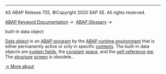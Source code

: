   

* * *

AS ABAP Release 755, ©Copyright 2020 SAP SE. All rights reserved.

[ABAP Keyword Documentation](javascript:call_link\('abenabap.htm'\)) →  [ABAP Glossary](javascript:call_link\('abenabap_glossary.htm'\)) → 

built-in data object

[Data object](javascript:call_link\('abendata_object_glosry.htm'\) "Glossary Entry") in an [ABAP program](javascript:call_link\('abenabap_program_glosry.htm'\) "Glossary Entry") by the [ABAP runtime environment](javascript:call_link\('abenabap_runtime_envir_glosry.htm'\) "Glossary Entry") that is either permanently active or only in specific [contexts](javascript:call_link\('abenobj_context_glosry.htm'\) "Glossary Entry"). The built-in data objects are [system fields](javascript:call_link\('abensystem_field_glosry.htm'\) "Glossary Entry"), the [constant](javascript:call_link\('abenconstant_glosry.htm'\) "Glossary Entry") [space](javascript:call_link\('abenspace.htm'\)), and the [self-reference](javascript:call_link\('abenself_reference_glosry.htm'\) "Glossary Entry") [me](javascript:call_link\('abenme.htm'\)). The [structure](javascript:call_link\('abenstructure_glosry.htm'\) "Glossary Entry") [screen](javascript:call_link\('abenscreen_structure_obsolete.htm'\)) is obsolete..

[→ More about](javascript:call_link\('abenbuilt_in_objects.htm'\))
